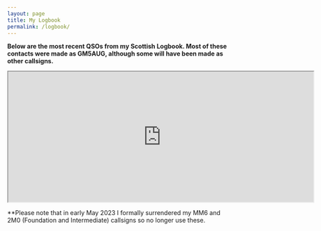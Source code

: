 ```yaml
---
layout: page
title: My Logbook
permalink: /logbook/
---
```

**Below are the most recent QSOs from my Scottish Logbook. Most of these contacts were made as GM5AUG, although some will have been made as other callsigns.**

<p><em><em><span style="font-size:18px"><iframe height="300" src="https://log.topple.scot/index.php/widgets/qsos/gm5aug" width="700"></iframe></span></em></em></p>

**Please note that in early May 2023 I formally surrendered my MM6 and 2M0 (Foundation and Intermediate) callsigns so no longer use these.

